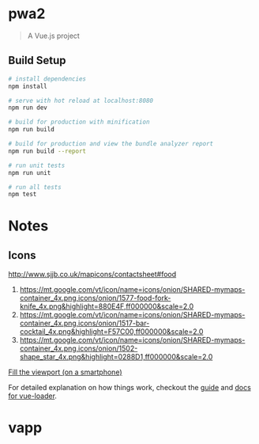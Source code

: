 # pwa2

> A Vue.js project

## Build Setup

``` bash
# install dependencies
npm install

# serve with hot reload at localhost:8080
npm run dev

# build for production with minification
npm run build

# build for production and view the bundle analyzer report
npm run build --report

# run unit tests
npm run unit

# run all tests
npm test
```
# Notes

## Icons
http://www.sjjb.co.uk/mapicons/contactsheet#food

1. https://mt.google.com/vt/icon/name=icons/onion/SHARED-mymaps-container_4x.png,icons/onion/1577-food-fork-knife_4x.png&highlight=880E4F,ff000000&scale=2.0
1. https://mt.google.com/vt/icon/name=icons/onion/SHARED-mymaps-container_4x.png,icons/onion/1517-bar-cocktail_4x.png&highlight=F57C00,ff000000&scale=2.0
1. https://mt.google.com/vt/icon/name=icons/onion/SHARED-mymaps-container_4x.png,icons/onion/1502-shape_star_4x.png&highlight=0288D1,ff000000&scale=2.0

[Fill the viewport (on a smartphone)](https://github.com/angular-ui/angular-google-maps/issues/429)

For detailed explanation on how things work, checkout the [guide](http://vuejs-templates.github.io/webpack/) and [docs for vue-loader](http://vuejs.github.io/vue-loader).
# vapp
